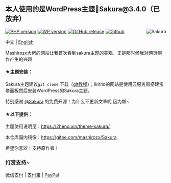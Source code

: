 <article class="markdown-body entry-content container-lg" itemprop="text">
<h1>本人使用的是WordPress主题🌸Sakura@3.4.0（已放弃）</h1>
  <p><a target="_blank" rel="noopener noreferrer" href="https:ikirito.xyz"><img align="right" src="https://cdn.jsdelivr.net/gh/i-kirito/cdn@1.2.4/images/2021/02/favicon-1.png" alt="Sakura" style="max-width: 100%;"></a></p>
<p><a target="_blank" rel="noopener noreferrer" href="https://camo.githubusercontent.com/29a944de232061f63c05a59b3b01fa655bb16a6fafcfcbbdd299c959a6ede665/68747470733a2f2f696d672e736869656c64732e696f2f62616467652f5048502d372e312b2d3446354239332e7376673f7374796c653d666c61742d737175617265266c6f676f3d706870"><img src="https://camo.githubusercontent.com/29a944de232061f63c05a59b3b01fa655bb16a6fafcfcbbdd299c959a6ede665/68747470733a2f2f696d672e736869656c64732e696f2f62616467652f5048502d372e312b2d3446354239332e7376673f7374796c653d666c61742d737175617265266c6f676f3d706870" alt="PHP version" data-canonical-src="https://img.shields.io/badge/PHP-7.1+-4F5B93.svg?style=flat-square&amp;logo=php" style="max-width: 100%;"></a>
<a target="_blank" rel="noopener noreferrer" href="https://camo.githubusercontent.com/68cdfe0584bdec44758da1fb550f53c503b0226ad72bff8035445048085ed5fd/68747470733a2f2f696d672e736869656c64732e696f2f62616467652f576f726450726573732d352e332d3030373361612e7376673f7374796c653d666c61742d737175617265266c6f676f3d776f72647072657373"><img src="https://camo.githubusercontent.com/68cdfe0584bdec44758da1fb550f53c503b0226ad72bff8035445048085ed5fd/68747470733a2f2f696d672e736869656c64732e696f2f62616467652f576f726450726573732d352e332d3030373361612e7376673f7374796c653d666c61742d737175617265266c6f676f3d776f72647072657373" alt="WP version" data-canonical-src="https://img.shields.io/badge/WordPress-5.3-0073aa.svg?style=flat-square&amp;logo=wordpress" style="max-width: 100%;"></a>
<a href="https://github.com/mashirozx/Sakura/releases/latest"><img src="https://camo.githubusercontent.com/4a4d3b3c94daa18b5f8fd91cfdc4efa34536ad752b0ca06b27349b4e835f3628/68747470733a2f2f696d672e736869656c64732e696f2f6769746875622f762f72656c656173652f6d61736869726f7a782f53616b7572612e7376673f7374796c653d666c61742d737175617265266c6f676f3d676974687562" alt="GitHub release" data-canonical-src="https://img.shields.io/github/v/release/mashirozx/Sakura.svg?style=flat-square&amp;logo=github" style="max-width: 100%;"></a>
<a href="https://github.com/i-kirito/ikirito/commits/dev"><img src="https://github.com/sakura-editor/sakura/workflows/build%20sakura/badge.svg" alt="Github" data-canonical-src="?style=flat-square&amp;logo=git&amp;color=important" style="max-width: 100%;"></a>
<a href="https://www.jsdelivr.com/package/gh/i-kirito/ikirito" rel="nofollow"><img src="https://data.jsdelivr.com/v1/package/gh/i-kirito/ikirito/badge?style=rounded" alt="" style="max-width: 100%;"></a></p>
<p>中文 | <a href="/README-en.md">Engilsh</a></p>
<p>Mashirozx大佬的网站让我首次看到sakura主题的美观，正是那时候我对网页制作产生的兴趣</p>
<h4>★主题安装：</h4>
<p>Sakura主题建议<code>git clone</code> 下载（<a href="https://github.com/mashirozx/Sakura/wiki/Git-%E4%B8%8B%E8%BD%BD%E3%80%81%E6%9B%B4%E6%96%B0%E6%8C%87%E5%8D%97">git教程</a>）；ikirito的网站是使用云服务器搭建宝塔面板然后安装WordPress的Sakura主题。</p>
<p>特别感谢 <a href="https://github.com/mashirozx/sakura">@Sakura</a> 的免费开源！为什么不更新文章呢 因为懒~</p>
<h4>★以下提供：</h4>
<p>主题使用说明见：<a href="https://2heng.xin/theme-sakura/" rel="nofollow">https://2heng.xin/theme-sakura/</a></p>
<p>本仓库国内镜像：<a href="https://gitee.com/mashirozx/Sakura" rel="nofollow">https://gitee.com/mashirozx/Sakura</a></p>
<p>希望你喜欢！支持原作者！</p>
<h3>打赏支持~</h3>
<p><a href="https://cdn.jsdelivr.net/gh/i-kirito/cdn@1.2.4/images/2021/09/wechat.png" rel="nofollow">微信支付</a> | <a href="" rel="nofollow">支付宝</a> | <a href="" rel="nofollow">PayPal</a></p>
</article>
